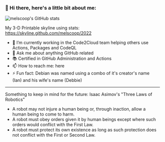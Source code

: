 ### 👋 Hi there, here's a little bit about me:

<!--
**melscoop/melscoop** is a ✨ _special_ ✨ repository because its `README.md` (this file) appears on your GitHub profile. 
--> 

![melscoop's GitHub stats](https://github-readme-stats.vercel.app/api?username=melscoop&show_icons=true)

My 3-D Printable skyline using stats: https://skyline.github.com/melscoop/2022

- 🔭 I’m currently working in the Code2Cloud team helping others use Actions, Packages and CodeQL
- 💬 Ask me about anything GitHub related 
- :books: Certified in GitHub Administration and Actions 
- 📫 How to reach me: here
- ⚡ Fun fact: Debian was named using a combo of it's creator's name (Ian) and his wife's name (Debbie) 

<!-- - RIP [Deb(Ian) Murdock](https://www.zdnet.com/article/debian-linux-founder-ian-murdock-dies-at-42-cause-unknown/) -->


---

Something to keep in mind for the future: Isaac Asimov's "Three Laws of Robotics" 
- A robot may not injure a human being or, through inaction, allow a human being to come to harm.
- A robot must obey orders given it by human beings except where such orders would conflict with the First Law.
- A robot must protect its own existence as long as such protection does not conflict with the First or Second Law.
